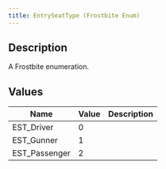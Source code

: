 ```yaml
---
title: EntrySeatType (Frostbite Enum)
---
```

## Description

A Frostbite enumeration.

## Values

| Name           | Value | Description |
| -------------- | ----- | ----------- |
| EST\_Driver    | 0     |             |
| EST\_Gunner    | 1     |             |
| EST\_Passenger | 2     |             |
